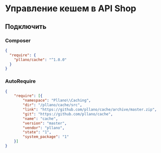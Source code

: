 # Управление кешем в API Shop

## Подключить
### Composer
```json
{
  "require": {
    "pllano/cache": "^1.0.0"
  }
}
```
### AutoRequire
```json
{
    "require": [{
        "namespace": "Pllano\\Caching",
        "dir": "/pllano/cache/src",
        "link": "https://github.com/pllano/cache/archive/master.zip",
        "git": "https://github.com/pllano/cache",
        "name": "cache",
        "version": "master",
        "vendor": "pllano",
        "state": "1",
        "system_package": "1"
    }]
}
```
